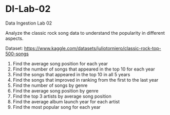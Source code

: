 # DI-Lab-02
Data Ingestion Lab 02

Analyze the classic rock song data to understand the popularity in different aspects.

Dataset: https://www.kaggle.com/datasets/juliotorniero/classic-rock-top-500-songs

01. Find the average song position for each year
02. Find the number of songs that appeared in the top 10 for each year
03. Find the songs that appeared in the top 10 in all 5 years
04. Find the songs that improved in ranking from the first to the last year
05. Find the number of songs by genre
06. Find the average song position by genre
07. Find the top 3 artists by average song position
08. Find the average album launch year for each artist
09. Find the most popular song for each year
